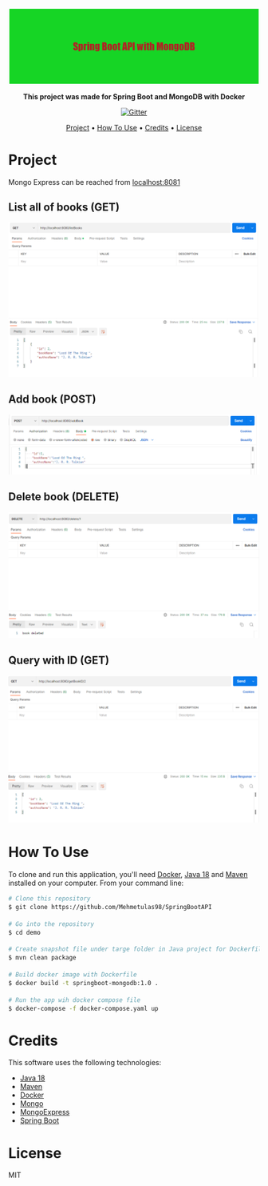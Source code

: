 
<!-- ![image info](readmeImages/Spring_Boot_API_with_MongoDB.png) -->

<p align="center">
  <img src="readmeImages/Spring_Boot_API_with_MongoDB.png" />
</p>
<p align="center" ><b>This project was made for Spring Boot and MongoDB with Docker</b></p> 
 

<p align="center">
  <a href="https://github.com/Mehmetulas98/SpringBootAPI">
    <img src="https://img.shields.io/github/last-commit/Mehmetulas98/SpringBootAPI"
         alt="Gitter">
  </a>
  
   
</p>
<p align="center">
  <a href="#project">Project</a> •
  <a href="#how-to-use">How To Use</a> •
  <a href="#credits">Credits</a> •
  <a href="#license">License</a>
</p>



# Project


Mongo Express can be reached from <a href="localhost:8081">localhost:8081</a>

## List all of books (GET)

![image info](readmeImages/listallbooks.png) 

## Add book (POST)

![image info](readmeImages/postBook.png) 

## Delete book (DELETE)

![image info](readmeImages/deletebook.png) 

## Query with ID (GET)

![image info](readmeImages/querywid.png) 

# How To Use

To clone and run this application, you'll need [Docker](https://www.docker.com/), [Java 18](https://www.oracle.com/java/technologies/javase/jdk18-archive-downloads.html) and [Maven](https://maven.apache.org/download.cgi) installed on your computer. From your command line:

```bash
# Clone this repository
$ git clone https://github.com/Mehmetulas98/SpringBootAPI

# Go into the repository
$ cd demo

# Create snapshot file under targe folder in Java project for Dockerfile
$ mvn clean package

# Build docker image with Dockerfile
$ docker build -t springboot-mongodb:1.0 .

# Run the app wih docker compose file
$ docker-compose -f docker-compose.yaml up 
```

# Credits

This software uses the following technologies:

- [Java 18](https://www.oracle.com/java/technologies/javase/jdk18-archive-downloads.html)
- [Maven](https://maven.apache.org/download.cgi)
- [Docker](https://www.docker.com/)
- [Mongo](https://www.mongodb.com/)
- [MongoExpress](https://github.com/mongo-express/mongo-express)
- [Spring Boot](https://spring.io/projects/spring-boot/)

# License

MIT
